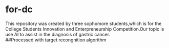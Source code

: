 # for-dc  
This repository was created by three sophomore students,which is for the College Students Innovation and Enterpreneurship Competition.Our topic is use AI to assist 
in the diagnosis of gastric cancer.  
##Processed with target recongnition algorithm

